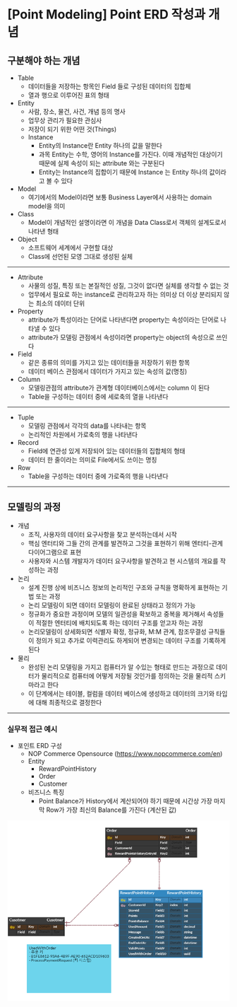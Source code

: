 # [Point Modeling] Point ERD 작성과 개념

## 구분해야 하는 개념 
- Table
  - 데이터들을 저장하는 항목인 Field 들로 구성된 데이터의 집합체
  - 열과 행으로 이루어진 표의 형태
- Entity
  - 사람, 장소, 물건, 사건, 개념 등의 명사 
  - 업무상 관리가 필요한 관심사
  - 저장이 되기 위한 어떤 것(Things)
  - Instance 
    - Entity의 Instance란 Entity 하나의 값을 말한다 
    - 과목 Entity는 수학, 영어의 Instance를 가진다. 이때 개념적인 대상이기 때문에 실제 속성이 되는 attribute 와는 구분된다
    - Entity는 Instance의 집합이기 때문에 Instance 는 Entity 하나의 값이라고 볼 수 있다
- Model
  - 여기에서의 Model이라면 보통 Business Layer에서 사용하는 domain model을 의미
- Class
  - Model이 개념적인 설명이라면 이 개념을 Data Class로서 객체의 설계도로서 나타낸 형태 
- Object
  - 소프트웨어 세계에서 구현할 대상
  - Class에 선언된 모영 그대로 생성된 실체
---
- Attribute
  - 사물의 성질, 특징 또는 본질적인 성질, 그것이 없다면 실체를 생각할 수 없는 것 
  - 업무에서 필요로 하는 instance로 관리하고자 하는 의미상 더 이상 분리되지 않는 최소의 데이터 단위 
- Property
  - attribute가 특성이라는 단어로 나타낸다면 property는 속성이라는 단어로 나타낼 수 있다
  - attribute가 모델링 관점에서 속성이라면 property는 object의 속성으로 쓰인다 
- Field
  - 같은 종류의 의미를 가지고 있는 데이터들을 저장하기 위한 항목
  - 데이터 베이스 관점에서 데이터가 가지고 있는 속성의 값(명칭) 
- Column
  - 모델링관점의 attribute가 관계형 데이터베이스에서는 column 이 된다 
  - Table을 구성하는 데이터 중에 세로축의 열을 나타낸다
---
- Tuple
  - 모델링 관점에서 각각의 data를 나타내는 항목 
  - 논리적인 차원에서 가로축의 행을 나타낸다 
- Record
  - Field에 연관성 있게 저장되어 있는 데이터들의 집합체의 형태 
  - 데이터 한 줄이라는 의미로 File에서도 쓰이는 명칭 
- Row
  - Table을 구성하는 데이터 중에 가로죽의 행을 나타낸다
---

## 모델링의 과정 
- 개념 
  - 조직, 사용자의 데이터 요구사항을 찾고 분석하는데서 시작
  - 핵심 엔터티와 그들 간의 관계를 발견하고 그것을 표현하기 위해 엔터티-관계 다이어그램으로 표현
  - 사용자와 시스템 개발자가 데이터 요구사항을 발견하고 현 시스템의 개요를 작성하는 과정
- 논리
  - 설계 진행 상에 비즈니스 정보의 논리적인 구조와 규칙을 명확하게 표현하는 기법 또는 과정
  - 논리 모델링이 되면 데이터 모델링이 완료된 상태라고 정의가 가능
  - 정규화가 중요한 과정이며 모델의 일관성을 확보하고 중복을 제거해서 속성들이 적절한 엔터티에 배치되도록 하는 데이터 구조를 얻고자 하는 과정 
  - 논리모델링이 상세화되면 식별자 확정, 정규화, M:M 관계, 참조무결성 규칙들이 정의가 되고 추가로 이력관리도 하게되어 변경되는 데이터 구조를 기록하게 된다
- 물리
  - 완성된 논리 모델링을 가지고 컴퓨터가 알 수있는 형태로 만드는 과정으로 데이터가 물리적으로 컴퓨터에 어떻게 저장될 것인가를 정의하는 것을 물리적 스키마라고 한다 
  - 이 단계에서는 테이블, 컬럼을 데이터 베이스에 생성하고 데이터의 크기와 타입에 대해 최종적으로 결정한다 

---
### 실무적 접근 예시 
- 포인트 ERD 구성
  - NOP Commerce Opensource (https://www.nopcommerce.com/en)
  - Entity
    - RewardPointHistory
    - Order
    - Customer
  - 비즈니스 특징
    - Point Balance가 History에서 계산되어야 하기 때문에 시간상 가장 마지막 Row가 가장 최신의 Balance를 가진다 (계산된 값)

![image](./images/2021-03-04/point.png)


